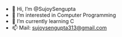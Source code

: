 - 👋 Hi, I’m @SujoySengupta
- 👀 I’m interested in Computer Programming 
- 🌱 I’m currently learning C
- 📫 Mail: sujoysengupta313@gmail.com

<!---
SujoySengupta/SujoySengupta is a ✨ special ✨ repository because its `README.md` (this file) appears on your GitHub profile.
You can click the Preview link to take a look at your changes.
--->

